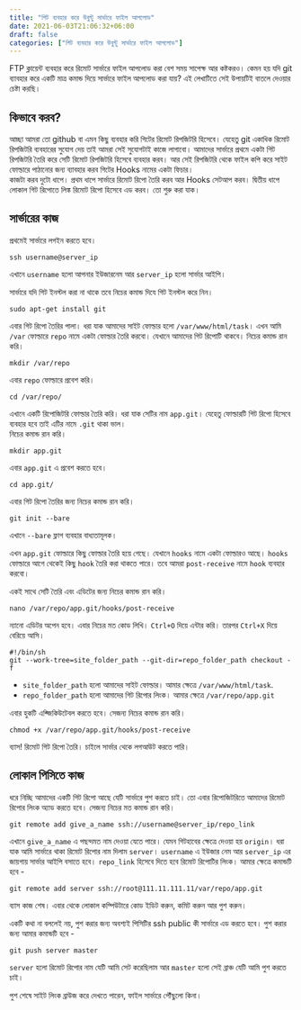 ```yaml
---
title: "গিট ব্যবহার করে উবুন্টু সার্ভারে ফাইল আপলোড"
date: 2021-06-03T21:06:32+06:00
draft: false
categories: ["গিট ব্যবহার করে উবুন্টু সার্ভারে ফাইল আপলোড"]
---
```


FTP ক্লায়েন্ট ব্যবহার করে রিমোট সার্ভারে ফাইল আপলোড করা বেশ সময় সাপেক্ষ আর কষ্টকরও। কেমন হয় যদি git ব্যাবহার করে একটি মাত্র কমান্ড দিয়ে সার্ভারে ফাইল আপলোড করা যায়? এই লেখাটিতে সেই উপায়টিই বাতলে দেওয়ার চেষ্টা করছি।

## কিভাবে করব?
আচ্ছা আমরা তো github বা এমন কিছু ব্যবহার করি গিটের রিমোট রিপজিটরি হিসেবে। যেহেতু git একাধিক রিমোট রিপজিটরি ব্যবহারের সুযোগ দেয় তাই আমরা সেই সুযোগটাই কাজে লাগাবো। আমাদের সার্ভারে প্রথমে একটা গিট রিপজিটরি তৈরি করে সেটি রিমোট রিপজিটরি হিসেবে ব্যবহার করব। আর সেই রিপজিটরি থেকে ফাইল কপি করে সাইট ফোল্ডারে পাঠানোর জন্য ব্যাবহার করব গিটের Hooks নামের একটা ফিচার।  
কাজটা করব দুটো ধাপে। প্রথম ধাপে সার্ভারে রিমোট রিপো তৈরি করব আর Hooks সেটআপ করব। দ্বিতীয় ধাপে লোকাল গিট রিপোতে লিঙ্ক রিমোট রিপো হিসেবে এড করব।  তো শুরু করা যাক।

## সার্ভারের কাজ
প্রথমেই সার্ভারে লগইন করতে হবে।
```
ssh username@server_ip
```
এখানে `username` হলো আপনার ইউজারনেম আর `server_ip` হলো সার্ভার আইপি।

সার্ভারে যদি গিট ইনস্টল করা না থাকে তবে নিচের কমান্ড দিযে গিট ইনস্টল করে নিন।
```
sudo apt-get install git
```

এবার গিট রিপো তৈরির পালা। ধরা যাক আমাদের সাইট ফোল্ডার হলো `/var/www/html/task`। এখন আমি `/var` ফোল্ডারে `repo` নামে একটা ফোল্ডার তৈরি করবো। যেখানে আমাদের গিট রিপোটি থাকবে। নিচের কমান্ড রান করি।
```
mkdir /var/repo
```
এবার `repo` ফোল্ডারে প্রবেশ করি।
```
cd /var/repo/
```
এখানে একটি রিপোজিটরি ফোল্ডার তৈরি করি। ধরা যাক সেটির নাম `app.git`। যেহেতু ফোল্ডারটি গিট রিপো হিসেবে ব্যবহার হবে তাই এটির নামে `.git` থাকা ভাল।  
নিচের কমান্ড রান করি।
```
mkdir app.git
```
এবার `app.git` এ প্রবেশ করতে হবে।
```
cd app.git/
```
এবার গিট রিপো তৈরির জন্য নিচের কমান্ড রান করি।
```
git init --bare
```
এখানে `--bare` ফ্লাগ ব্যবহার বাধ্যতামূলক।  

এখন `app.git` ফোল্ডারে কিছু ফোল্ডার তৈরি হয়ে গেছে। যেখানে `hooks` নামে একটা ফোল্ডারও আছে। `hooks` ফোল্ডারে আগে থেকেই কিছু `hook` তৈরি করা থাকতে পারে। তবে আমরা `post-receive` নামে `hook` ব্যবহার করবো।   

একই সাথে সেটি তৈরি এবং এডিটের জন্য নিচের কমান্ড রান করি।
```
nano /var/repo/app.git/hooks/post-receive
```
ন্যানো এডিটর অপেন হবে। এবার নিচের মত কোড লিখি। `Ctrl+O` দিয়ে এন্টার করি। তারপর `Ctrl+X` দিয়ে বেরিয়ে আসি।
```
#!/bin/sh
git --work-tree=site_folder_path --git-dir=repo_folder_path checkout -f
```
* `site_folder_path` হলো আমাদের সাইট ফোল্ডার। আমার ক্ষেত্রে `/var/www/html/task`.
* `repo_folder_path` হলো আমাদের গিট রিপোর লিংক। আমার ক্ষেত্রে  `/var/repo/app.git`

এবার হুকটি এক্জিকিউটেবল করতে হবে। সেজন্য নিচের কমান্ড রান করি।
```
chmod +x /var/repo/app.git/hooks/post-receive
```

ব্যাস! রিমোট গিট রিপো তৈরি। চাইলে সার্ভার থেকে লগআউট করতে পারি।

## লোকাল পিসিতে কাজ
ধরে নিচ্ছি আমাদের একটি গিট রিপো আছে যেটি সার্ভারে পুশ করতে চাই। তো এবার রিপোজিটরিতে আমাদের রিমোট রিপোর লিংক অ্যাড করতে হবে। সেজন্য নিচের মত কমান্ড রান করি।
```
git remote add give_a_name ssh://username@server_ip/repo_link
```

এখানে `give_a_name` এ পছন্দমত নাম দেওয়া যেতে পারে। যেমন গিটহাবের ক্ষেত্রে দেওয়া হয় `origin`। ধরা যাক আমি সার্ভারে থাকা রিমোট রিপোর নাম দিলাম `server`। `username` এ ইউজার নেম আর `server_ip` এর জায়গায় সার্ভার আইপি বসাতে হবে। `repo_link` হিসেবে দিতে হবে রিমোট রিপোটির লিংক। আমার ক্ষেত্রে কমান্ডটি হবে -
```
git remote add server ssh://root@111.11.111.11/var/repo/app.git
```
ব্যাস কাজ শেষ। এবার থেকে লোকাল কম্পিউটারে কোড ইডিট করুন, কমিট করুন আর পুশ করুন।  

একটি কথা না বললেই নয়, পুশ করার জন্য অবশ্যই পিসিটির ssh public কী সার্ভারে এড করতে হবে। পুশ করার জন্য আমার কমান্ডটি হবে -
```
git push server master
```
`server` হলো রিমোট রিপোর নাম যেটি আমি সেট করেছিলাম আর `master` হলো সেই ব্রাঞ্চ যেটি আমি পুশ করতে চাই।

পুশ শেষে সাইট লিংক ব্রাউজ করে দেখতে পারেন, ফাইল সার্ভারে পৌঁছুলো কিনা।



